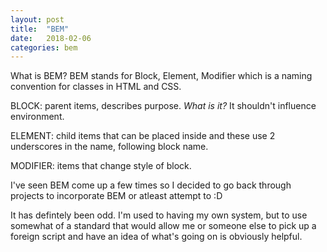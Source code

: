```yaml
---
layout: post
title:  "BEM"
date:   2018-02-06
categories: bem
---
```


What is BEM? BEM stands for Block, Element, Modifier which is a naming convention for classes in HTML and CSS.

BLOCK: parent items, describes purpose. *What is it?* It shouldn't influence environment. 

ELEMENT: child items that can be placed inside and these use 2 underscores in the name, following block name.

MODIFIER: items that change style of block.

I've seen BEM come up a few times so I decided to go back through projects to incorporate BEM or atleast attempt to :D

It has defintely been odd. I'm used to having my own system, but to use somewhat of a standard that would allow me or someone else to pick up a foreign script and have an idea of what's going on is obviously helpful.